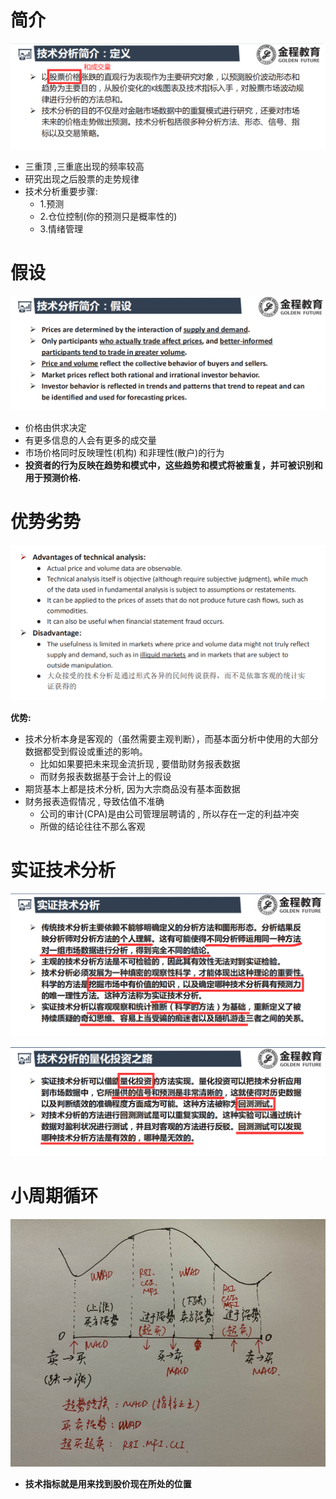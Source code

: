 # 简介

<img src="技术分析.assets/image-20200313121056387.png" alt="image-20200313121056387" style="zoom:67%;" />

- 三重顶 ,三重底出现的频率较高
- 研究出现之后股票的走势规律
- 技术分析重要步骤:
  - 1.预测
  - 2.仓位控制(你的预测只是概率性的)
  - 3.情绪管理

# 假设

<img src="技术分析.assets/image-20200313122217329.png" alt="image-20200313122217329" style="zoom:67%;" />

- 价格由供求决定
- 有更多信息的人会有更多的成交量
- 市场价格同时反映理性(机构) 和非理性(散户)的行为
-  **投资者的行为反映在趋势和模式中，这些趋势和模式将被重复，并可被识别和用于预测价格.**



# 优势劣势

![image-20200313124042682](技术分析.assets/image-20200313124042682.png)

**优势:**

- 技术分析本身是客观的（虽然需要主观判断），而基本面分析中使用的大部分数据都受到假设或重述的影响。
  - 比如如果要把未来现金流折现 , 要借助财务报表数据
  - 而财务报表数据基于会计上的假设
- 期货基本上都是技术分析, 因为大宗商品没有基本面数据
- 财务报表造假情况 , 导致估值不准确
  - 公司的审计(CPA)是由公司管理层聘请的 , 所以存在一定的利益冲突
  - 所做的结论往往不那么客观



# 实证技术分析

![image-20200313130313893](技术分析.assets/image-20200313130313893.png)

![image-20200313130821850](技术分析.assets/image-20200313130821850.png)



# 小周期循环



<img src="技术分析.assets/image-20200313161312494.png" alt="image-20200313161312494" style="zoom:67%;" />

- **技术指标就是用来找到股价现在所处的位置**

